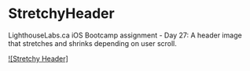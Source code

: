 # StretchyHeader
LighthouseLabs.ca iOS Bootcamp assignment - Day 27: A header image that stretches and shrinks depending on user scroll.

[![Stretchy Header]](http://www.youtube.com/watch?v=oJm0fB_Jww4)
